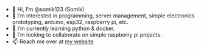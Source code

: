 - 👋 Hi, I’m @somik123 (Somik)
- 👀 I’m interested in programming, server management, simple electronics prototyping, arduino, esp32, raspberry pi, etc.
- 🌱 I’m currently learning python & docker.
- 💞️ I’m looking to collaborate on simple raspberry pi projects.
- 📫 Reach me over at [my website](https://ziox.us/contact)

<!---
somik123/somik123 is a ✨ special ✨ repository because its `README.md` (this file) appears on your GitHub profile.
You can click the Preview link to take a look at your changes.
--->
